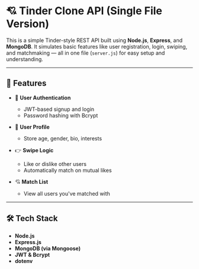 # 💘 Tinder Clone API (Single File Version)

This is a simple Tinder-style REST API built using **Node.js**, **Express**, and **MongoDB**. It simulates basic features like user registration, login, swiping, and matchmaking — all in one file (`server.js`) for easy setup and understanding.

---

## 🚀 Features

- 🔐 **User Authentication**
  - JWT-based signup and login
  - Password hashing with Bcrypt

- 👤 **User Profile**
  - Store age, gender, bio, interests

- 👉 **Swipe Logic**
  - Like or dislike other users
  - Automatically match on mutual likes

- 💘 **Match List**
  - View all users you've matched with

---

## 🛠 Tech Stack

- **Node.js**
- **Express.js**
- **MongoDB (via Mongoose)**
- **JWT & Bcrypt**
- **dotenv**


